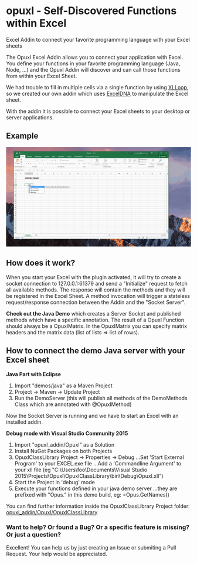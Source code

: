 # opuxl - Self-Discovered Functions within Excel
Excel Addin to connect your favorite programming language with your Excel sheets

The Opuxl Excel Addin allows you to connect your application with Excel. You define your functions in your favorite programming language (Java, Node, ...) and the Opuxl Addin will discover and can call those functions from within your Excel Sheet.

We had trouble to fill in multiple cells via a single function by using [XLLoop](http://xlloop.sourceforge.net/), so we created our own addin which uses [ExcelDNA](https://exceldna.codeplex.com/) to manipulate the Excel sheet.

With the addin it is possible to connect your Excel sheets to your desktop or server applications.

## Example
![Example](/opuxl-demo.gif?raw=true "")

## How does it work?
When you start your Excel with the plugin activated, it will try to create a socket connection to 127.0.0.1:61379 and send a "Initialize" request to fetch all available methods. The response will contain the methods and they will be registered in the Excel Sheet. A method invocation will trigger a stateless request/response connection between the Addin and the "Socket Server".

**Check out the Java Demo** which creates a Server Socket and published methods which have a specific annotation.
The result of a Opuxl Function should always be a OpuxlMatrix.
In the OpuxlMatrix you can specify matrix headers and the matrix data (list of lists => list of rows). 

## How to connect the demo Java server with your Excel sheet

**Java Part with Eclipse**

1. Import "demos/java" as a Maven Project
2. Project -> Maven -> Update Project
3. Run the DemoServer
(this will publish all methods of the DemoMethods Class which are annotated with @OpuxlMethod)

Now the Socket Server is running and we have to start an Excel with an installed addin.

**Debug mode with Visual Studio Community 2015**

1. Import "opuxl_addin/Opuxl" as a Solution
2. Install NuGet Packages on both Projects
3. OpuxlClassLibrary Project -> Properties -> Debug
...Set 'Start External Program' to your EXCEL.exe file
...Add a 'Commandline Argument' to your xll file (eg "C:\Users\foo\Documents\Visual Studio 2015\Projects\Opuxl\OpuxlClassLibrary\bin\Debug\Opuxl.xll")
4. Start the Project in 'debug' mode
5. Execute your functions defined in your java demo server
...they are prefixed with "Opus." in this demo build, eg: =Opus.GetNames()

You can find further information inside the OpuxlClassLibrary Project folder: [opuxl_addin/Opuxl/OpuxlClassLibrary](https://github.com/PATRONAS/opuxl/tree/master/opuxl_addin/Opuxl/OpuxlClassLibrary)

### Want to help? Or found a Bug? Or a specific feature is missing? Or just a question?
Excellent! You can help us by just creating an Issue or submiting a Pull Request. Your help would be appreciated.
